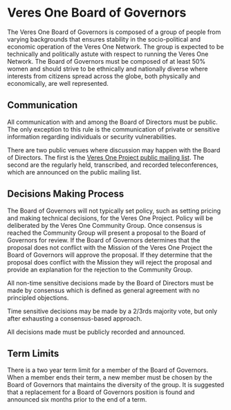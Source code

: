 # Veres One Board of Governors

The Veres One Board of Governors is composed of a group of people from
varying backgrounds that ensures stability in the socio-political and economic
operation of the Veres One Network. The group is expected to be technically
and politically astute with respect to running the Veres One Network. The
Board of Governors must be composed of at least 50% women and should strive
to be ethnically and nationally diverse where interests from citizens spread
across the globe, both physically and economically, are well represented.

## Communication

All communication with and among the Board of Directors must be public. The
only exception to this rule is the communication of private or sensitive
information regarding individuals or security vulnerabilities.

There are two public venues where discussion may happen with the Board of
Directors. The first is the
[Veres One Project public mailing list](https://github.com/veres-one/). The
second are the regularly held, transcribed, and recorded teleconferences,
which are announced on the public mailing list.

## Decisions Making Process

The Board of Governors will not typically set policy, such as setting pricing
and making technical decisions, for the Veres One Project. Policy will be
deliberated by the Veres One Community Group. Once consensus is reached
the Community Group will present a proposal to the Board of Governors for
review. If the Board of Governors determines that the proposal does not conflict
with the Mission of the Veres One Project the Board of Governors will approve
the proposal. If they determine that the proposal does conflict with the Mission
they will reject the proposal and provide an explanation for the rejection to
the Community Group.

All non-time sensitive decisions made by the Board of Directors must be made
by consensus which is defined as general agreement with no principled
objections.

Time sensitive decisions may be made by a 2/3rds majority vote, but only after
exhausting a consensus-based approach.

All decisions made must be publicly recorded and announced.

## Term Limits

There is a two year term limit for a member of the Board of Governors. When
a member ends their term, a new member must be chosen by the Board of Governors
that maintains the diversity of the group. It is suggested that a replacement
for a Board of Governors position is found and announced six months prior to
the end of a term.
